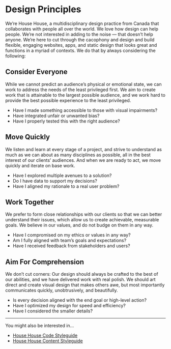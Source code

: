 # Design Principles

We’re House House, a multidisciplinary design practice from Canada that collaborates with people all over the world. We love how design can help people. We’re not interested in adding to the noise — that doesn’t help anyone. We’re here to cut through the cacophony and design and build flexible, engaging websites, apps, and static design that looks great and functions in a myriad of contexts. We do that by always considering the following:


## Consider Everyone

While we cannot predict an audience’s physical or emotional state, we can work to address the needs of the least privileged first. We aim to create work that is attainable to the largest possible audience, and we work hard to provide the best possible experience to the least privileged.

- Have I made something accessible to those with visual impairments?
- Have integrated unfair or unwanted bias?
- Have I properly tested this with the right audience?


## Move Quickly

We listen and learn at every stage of a project, and strive to understand as much as we can about as many disciplines as possible, all in the best interest of our clients’ audiences. And when we are ready to act, we move quickly and iterate on base work. 

- Have I explored multiple avenues to a solution?
- Do I have data to support my decisions?
- Have I aligned my rationale to a real user problem?


## Work Together

We prefer to form close relationships with our clients so that we can better understand their issues, which allow us to create achievable, measurable goals. We believe in our values, and do not budge on them in any way.

- Have I compromised on my ethics or values in any way?
- Am I fully aligned with team’s goals and expectations?
- Have I received feedback from stakeholders and users?


## Aim For Comprehension 

We don’t cut corners: Our design should always be crafted to the best of our abilities, and we have delivered work with real polish. We should art direct and create visual design that makes others awe, but most importantly communicates quickly, unobtrusively, and beautifully.

- Is every decision aligned with the end goal or high-level action?
- Have I optimized my design for speed and efficiency?
- Have I considered the smaller details?

***

You might also be interested in…

- [House House Code Styleguide](https://github.com/househouse/code-styleguide)
- [House House Content Styleguide](https://github.com/househouse/content-styleguide)

